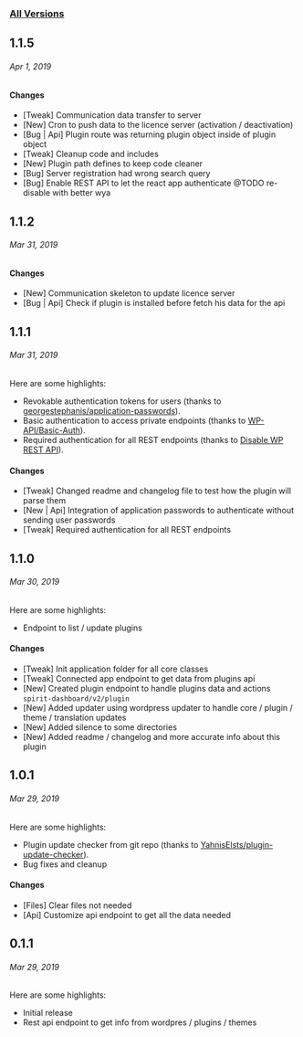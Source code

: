 ### [All Versions](https://github.com/vpsnak/spirit-dashboard-plugin/releases)

## 1.1.5
###### *Apr 1, 2019*

#### Changes
- [Tweak] Communication data transfer to server
- [New] Cron to push data to the licence server (activation / deactivation)
- [Bug | Api] Plugin route was returning plugin object inside of plugin object
- [Tweak] Cleanup code and includes
- [New] Plugin path defines to keep code cleaner
- [Bug] Server registration had wrong search query
- [Bug] Enable REST API to let the react app authenticate @TODO re-disable with better wya

## 1.1.2
###### *Mar 31, 2019*

#### Changes
- [New] Communication skeleton to update licence server
- [Bug | Api] Check if plugin is installed before fetch his data for the api

## 1.1.1
###### *Mar 31, 2019*

Here are some highlights:
- Revokable authentication tokens for users (thanks to [georgestephanis/application-passwords](https://github.com/georgestephanis/application-passwords)).
- Basic authentication to access private endpoints (thanks to [WP-API/Basic-Auth](https://github.com/WP-API/Basic-Auth)).
- Required authentication for all REST endpoints (thanks to [Disable WP REST API](https://wordpress.org/plugins/disable-wp-rest-api/)).

#### Changes
- [Tweak] Changed readme and changelog file to test how the plugin will parse them
- [New | Api] Integration of application passwords to authenticate without sending user passwords
- [Tweak] Required authentication for all REST endpoints

## 1.1.0
###### *Mar 30, 2019*

Here are some highlights:
- Endpoint to list / update plugins

#### Changes
- [Tweak] Init application folder for all core classes
- [Tweak] Connected app endpoint to get data from plugins api
- [New] Created plugin endpoint to handle plugins data and actions `spirit-dashboard/v2/plugin`
- [New] Added updater using wordpress updater to handle core / plugin / theme / translation updates
- [New] Added silence to some directories
- [New] Added readme / changelog and more accurate info about this plugin

## 1.0.1
###### *Mar 29, 2019*

Here are some highlights:
- Plugin update checker from git repo (thanks to [YahnisElsts/plugin-update-checker](https://github.com/YahnisElsts/plugin-update-checker)).
- Bug fixes and cleanup

#### Changes

- [Files] Clear files not needed
- [Api] Customize api endpoint to get all the data needed

## 0.1.1
###### *Mar 29, 2019*

Here are some highlights:
- Initial release
- Rest api endpoint to get info from wordpres / plugins / themes